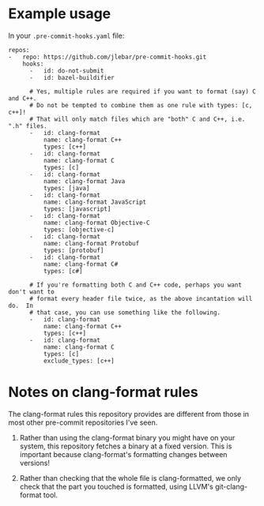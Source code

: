 # Example usage

In your `.pre-commit-hooks.yaml` file:

```
repos:
-   repo: https://github.com/jlebar/pre-commit-hooks.git
    hooks:
      -   id: do-not-submit
      -   id: bazel-buildifier

      # Yes, multiple rules are required if you want to format (say) C and C++.
      # Do not be tempted to combine them as one rule with types: [c, c++]!
      # That will only match files which are "both" C and C++, i.e. ".h" files.
      -   id: clang-format
          name: clang-format C++
          types: [c++]
      -   id: clang-format
          name: clang-format C
          types: [c]
      -   id: clang-format
          name: clang-format Java
          types: [java]
      -   id: clang-format
          name: clang-format JavaScript
          types: [javascript]
      -   id: clang-format
          name: clang-format Objective-C
          types: [objective-c]
      -   id: clang-format
          name: clang-format Protobuf
          types: [protobuf]
      -   id: clang-format
          name: clang-format C#
          types: [c#]

      # If you're formatting both C and C++ code, perhaps you want don't want to
      # format every header file twice, as the above incantation will do.  In
      # that case, you can use something like the following.
      -   id: clang-format
          name: clang-format C++
          types: [c++]
      -   id: clang-format
          name: clang-format C
          types: [c]
          exclude_types: [c++]
```

# Notes on clang-format rules

The clang-format rules this repository provides are different from those in most
other pre-commit repositories I've seen.

1. Rather than using the clang-format binary you might have on your system, this
   repository fetches a binary at a fixed version.  This is important because
   clang-format's formatting changes between versions!

2. Rather than checking that the whole file is clang-formatted, we only check
   that the part you touched is formatted, using LLVM's git-clang-format tool.

